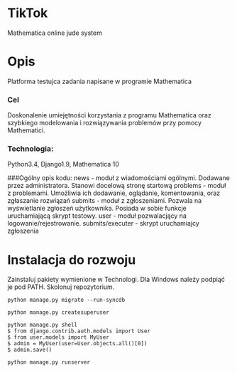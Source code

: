 # TikTok
Mathematica online jude system

# Opis 
Platforma testujca zadania napisane w programie Mathematica

### Cel
Doskonalenie umiejętności korzystania z programu Mathematica oraz szybkiego modelowania i rozwiązywania problemów przy pomocy Mathematici. 

### Technologia:
Python3.4, Django1.9, Mathematica 10

###Ogólny opis kodu:
news - moduł z wiadomościami ogólnymi. Dodawane przez administratora. Stanowi docelową stronę startową 
problems - moduł z problemami. Umożliwia ich dodawanie, oglądanie, komentowania, oraz zgłaszanie rozwiązań
submits - moduł z zgłoszeniami. Pozwala na wyświetlanie zgłoszeń użytkownika. Posiada w sobie funkcje uruchamiającą skrypt testowy.
user - moduł pozwalacjący na logowanie/rejestrowanie.
submits/executer - skrypt uruchamiajcy zgłoszenia


# Instalacja do rozwoju 
Zainstaluj pakiety wymienione w Technologi. Dla Windows należy podpiąć je pod PATH.  Skolonuj repozytorium.

`python manage.py migrate --run-syncdb`

`python manage.py createsuperuser`

```
python manage.py shell
$ from django.contrib.auth.models import User
$ from user.models import MyUser
$ admin = MyUser(user=User.objects.all()[0])
$ admin.save()
```



`python manage.py runserver`




